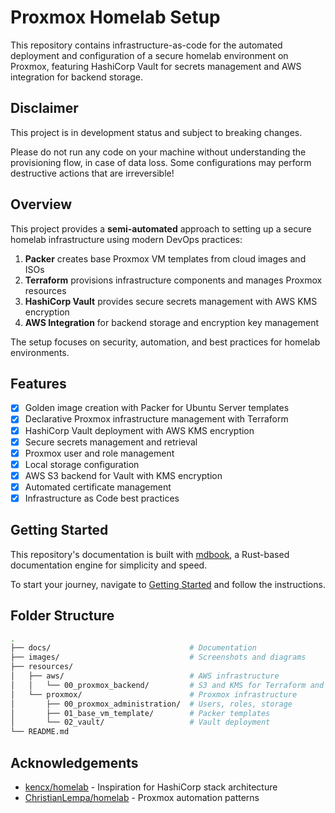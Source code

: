 # Proxmox Homelab Setup

This repository contains infrastructure-as-code for the automated deployment and configuration of a secure homelab environment on Proxmox, featuring HashiCorp Vault for secrets management and AWS integration for backend storage.

## Disclaimer

This project is in development status and subject to breaking changes.

Please do not run any code on your machine without understanding the provisioning flow, in case of data loss. Some configurations may perform destructive actions that are irreversible!

## Overview

This project provides a **semi-automated** approach to setting up a secure homelab infrastructure using modern DevOps practices:

1. **Packer** creates base Proxmox VM templates from cloud images and ISOs
2. **Terraform** provisions infrastructure components and manages Proxmox resources
3. **HashiCorp Vault** provides secure secrets management with AWS KMS encryption
4. **AWS Integration** for backend storage and encryption key management

The setup focuses on security, automation, and best practices for homelab environments.

## Features

- [x] Golden image creation with Packer for Ubuntu Server templates
- [x] Declarative Proxmox infrastructure management with Terraform
- [x] HashiCorp Vault deployment with AWS KMS encryption
- [x] Secure secrets management and retrieval
- [x] Proxmox user and role management
- [x] Local storage configuration
- [x] AWS S3 backend for Vault with KMS encryption
- [x] Automated certificate management
- [x] Infrastructure as Code best practices

## Getting Started

This repository's documentation is built with [mdbook](https://rust-lang.github.io/mdBook/), a Rust-based documentation engine for simplicity and speed.

To start your journey, navigate to [Getting Started](./getting_started.md) and follow the instructions.

## Folder Structure

```bash
.
├── docs/                               # Documentation
├── images/                             # Screenshots and diagrams
├── resources/
│   ├── aws/                            # AWS infrastructure
│   │   └── 00_proxmox_backend/         # S3 and KMS for Terraform and HashicorpVault backend
│   └── proxmox/                        # Proxmox infrastructure
│       ├── 00_proxmox_administration/  # Users, roles, storage
│       ├── 01_base_vm_template/        # Packer templates
│       └── 02_vault/                   # Vault deployment
└── README.md
```

## Acknowledgements

- [kencx/homelab](https://github.com/kencx/homelab/blob/master/README.md) - Inspiration for HashiCorp stack architecture
- [ChristianLempa/homelab](https://github.com/ChristianLempa/homelab/tree/main/proxmox) - Proxmox automation patterns
